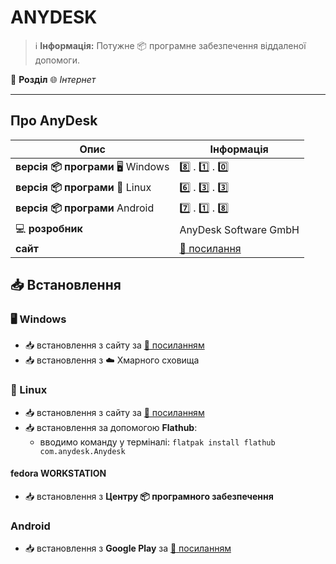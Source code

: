 # ANYDESK


> :information_source: **Інформація:** Потужне :package: програмне забезпечення віддаленої допомоги.

:open_file_folder: **Розділ** :globe_with_meridians: *Інтернет*

---

## Про AnyDesk

| Опис | Інформація |
| ---- | ---------- |
| **версія :package: програми** :desktop_computer: Windows | :eight: . :one: . :zero: |
| **версія :package: програми** :penguin: Linux | :six: . :three: . :three: |
| **версія :package: програми** Android | :seven: . :one: . :eight: |
| :computer: **розробник** | AnyDesk Software GmbH |
| **сайт** | [:link: посилання](https://anydesk.com/en) |

## :inbox_tray: Встановлення

### :desktop_computer: Windows

- :inbox_tray: встановлення з сайту за [:link: посиланням](https://anydesk.com/en/downloads/windows)
- :inbox_tray: встановлення з :cloud: Хмарного сховища

### :penguin: Linux

- :inbox_tray: встановлення з сайту за [:link: посиланням](https://anydesk.com/en/downloads/)
- :inbox_tray: встановлення за допомогою **Flathub**:
  - вводимо команду у терміналі: `flatpak install flathub com.anydesk.Anydesk`

#### fedora WORKSTATION

- :inbox_tray: встановлення з **Центру :package: програмного забезпечення**

### Android

- :inbox_tray: встановлення з **Google Play** за [:link: посиланням](https://play.google.com/store/apps/details?id=com.anydesk.anydeskandroid&hl=en_US)
